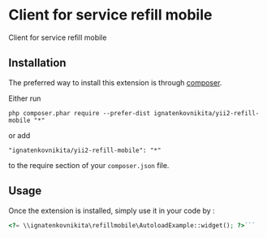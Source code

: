 Client for service refill mobile
================================
Client for service refill mobile

Installation
------------

The preferred way to install this extension is through [composer](http://getcomposer.org/download/).

Either run

```
php composer.phar require --prefer-dist ignatenkovnikita/yii2-refill-mobile "*"
```

or add

```
"ignatenkovnikita/yii2-refill-mobile": "*"
```

to the require section of your `composer.json` file.


Usage
-----

Once the extension is installed, simply use it in your code by  :

```php
<?= \\ignatenkovnikita\refillmobile\AutoloadExample::widget(); ?>```